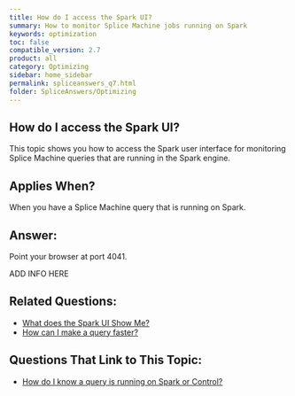 ```yaml
---
title: How do I access the Spark UI?
summary: How to monitor Splice Machine jobs running on Spark
keywords: optimization
toc: false
compatible_version: 2.7
product: all
category: Optimizing
sidebar: home_sidebar
permalink: spliceanswers_q7.html
folder: SpliceAnswers/Optimizing
---
```

<section>
<div class="TopicContent" data-swiftype-index="true" markdown="1">

# How do I access the Spark UI?
This topic shows you how to access the Spark user interface for monitoring Splice Machine queries that are running in the Spark engine.

## Applies When?
When you have a Splice Machine query that is running on Spark.

## Answer:
Point your browser at port 4041.

ADD INFO HERE

## Related Questions:

* [What does the Spark UI Show Me?](spliceanswers_q9.html)
* [How can I make a query faster?](spliceanswers_q3.html)

## Questions That Link to This Topic:

* [How do I know a query is running on Spark or Control?](spliceanswers_q5.html)


</div>
</section>
